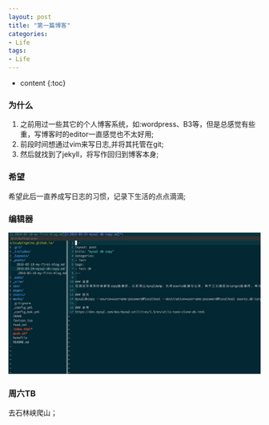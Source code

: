```yaml
---
layout: post
title: "第一篇博客"
categories: 
- Life
tags:
- Life
---
```


* content
{:toc}

### 为什么
1. 之前用过一些其它的个人博客系统，如:wordpress、B3等，但是总感觉有些重，写博客时的editor一直感觉也不太好用;  
2. 前段时间想通过vim来写日志,并将其托管在git;  
3. 然后就找到了jekyll，将写作回归到博客本身;  

### 希望
希望此后一直养成写日志的习惯，记录下生活的点点滴滴;  

### 编辑器
![编辑器](/css/pics/vim_editor.png)

### 周六TB
去石林峡爬山；
